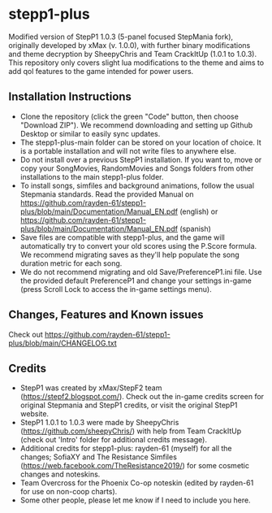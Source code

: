 # stepp1-plus
Modified version of StepP1 1.0.3 (5-panel focused StepMania fork), originally developed by xMax (v. 1.0.0), with further binary modifications and theme decryption by SheepyChris and Team CrackItUp (1.0.1 to 1.0.3). This repository only covers slight lua modifications to the theme and aims to add qol features to the game intended for power users.

## Installation Instructions
- Clone the repository (click the green "Code" button, then choose "Download ZIP"). We recommend downloading and setting up Github Desktop or similar to easily sync updates.
- The stepp1-plus-main folder can be stored on your location of choice. It is a portable installation and will not write files to anywhere else.
- Do not install over a previous StepP1 installation. If you want to, move or copy your SongMovies, RandomMovies and Songs folders from other installations to the main stepp1-plus folder.
- To install songs, simfiles and background animations, follow the usual Stepmania standards. Read the provided Manual on https://github.com/rayden-61/stepp1-plus/blob/main/Documentation/Manual_EN.pdf (english) or https://github.com/rayden-61/stepp1-plus/blob/main/Documentation/Manual_EN.pdf (spanish)
- Save files are compatible with stepp1-plus, and the game will automatically try to convert your old scores using the P.Score formula. We recommend migrating saves as they'll help populate the song duration metric for each song.
- We do not recommend migrating and old Save/PreferenceP1.ini file. Use the provided default PreferenceP1 and change your settings in-game (press Scroll Lock to access the in-game settings menu).

## Changes, Features and Known issues
Check out https://github.com/rayden-61/stepp1-plus/blob/main/CHANGELOG.txt

## Credits
- StepP1 was created by xMax/StepF2 team (https://stepf2.blogspot.com/). Check out the in-game credits screen for original Stepmania and StepP1 credits, or visit the original StepP1 website.
- StepP1 1.0.1 to 1.0.3 were made by SheepyChris (https://github.com/sheepyChris/) with help from Team CrackItUp (check out 'Intro' folder for additional credits message).
- Additional credits for stepp1-plus: rayden-61 (myself) for all the changes; SofiaXY and The Resistance Simfiles (https://web.facebook.com/TheResistance2019/) for some cosmetic changes and noteskins.
- Team Overcross for the Phoenix Co-op noteskin (edited by rayden-61 for use on non-coop charts).
- Some other people, please let me know if I need to include you here.
